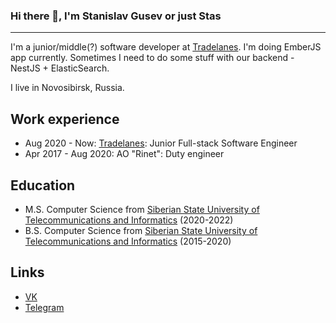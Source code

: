 ### Hi there 👋, I'm Stanislav Gusev or just Stas
--------

I'm a junior/middle(?) software developer at [Tradelanes](https://www.tradelanes.co/). I'm doing EmberJS app currently. Sometimes I need to do some stuff with our backend - NestJS + ElasticSearch. 

I live in Novosibirsk, Russia.

## Work experience
- Aug 2020 - Now: [Tradelanes](https://www.tradelanes.co/): Junior Full-stack Software Engineer
- Apr 2017 - Aug 2020: AO "Rinet": Duty engineer

## Education
- M.S. Computer Science from [Siberian State University of Telecommunications and Informatics](https://sibsutis.ru/) (2020-2022)
- B.S. Computer Science from [Siberian State University of Telecommunications and Informatics](https://sibsutis.ru/) (2015-2020)

## Links
<!-- - [LinkedIn](https://www.linkedin.com/in/shu512/) -->
- [VK](https://vk.com/shu512)
- [Telegram](https://t.me/shu512)

